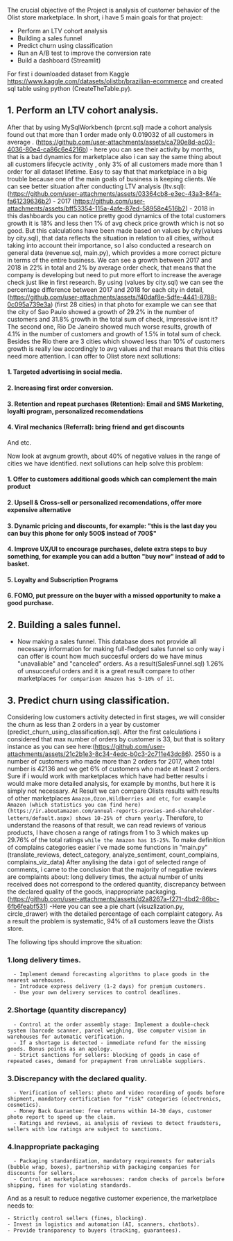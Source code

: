 The crucial objective of the Project is analysis of customer behavior of the Olist store marketplace.
In short, i have 5 main goals for that project:

- Perform an LTV cohort analysis
- Building a sales funnel
- Predict churn using classification
- Run an A/B test to improve the conversion rate
- Build a dashboard (Streamlit)

For first i downloaded dataset from Kaggle https://www.kaggle.com/datasets/olistbr/brazilian-ecommerce and created sql table using python (CreateTheTable.py). 

## 1. Perform an LTV cohort analysis.
After that by using MySqlWorkbench (prcnt.sql) made a cohort analysis found out that more than 1 order made only 0.019032 of all customers in average . (https://github.com/user-attachments/assets/ca790e8d-ac03-4036-80e4-ca86c6e4216b) - here you can see their activity by months, that is a bad dynamics for marketplace also i can say the same thing about all customers lifecycle activity , only 3% of all customers made more than 1 order for all dataset lifetime. Easy to say that that marketplace in a big trouble because one of the main goals of business is keeping clients. We can see better situation after conducting LTV analysis (ltv.sql):
(https://github.com/user-attachments/assets/03364cb8-e3ec-43a3-84fa-fa61239636b2) - 2017
(https://github.com/user-attachments/assets/bff53354-115a-4afe-87ed-58958e4516b2) - 2018
in this dashboards you can notice pretty good dynamics of the total customers growth it is 18% and less then 1% of avg check price growth which is not so good. But this calculations have been made based on values by city(values by city.sql), that data reflects the situation in relation to all cities, without taking into account their importance, so I also conducted a research on general data (revenue.sql, main.py), which provides a more correct picture in terms of the entire business.
We can see a growth between 2017 and 2018 in 22% in total and 2% by average order check, that means that the company is developing but need to put more effort to increase the average check just like in first research.
By using (values by city.sql) we can see the percentage difference between 2017 and 2018 for each city in detail, (https://github.com/user-attachments/assets/f40daf8e-5dfe-4441-8788-0c095a739e3a) (first 28 cities) in that photo for example we can see that the city of Sao Paulo showed a growth of 29.2% in the number of customers and 31.8% growth in the total sum of check, impressive isnt it? The second one, Rio De Janeiro showed much worse results, growth of 4.1% in the number of customers and growth of 1.5% in total sum of check. Besides the Rio there are 3 cities which showed less than 10% of customers growth is really low accordingly to avg values and that means that this cities need more attention. 
 I can offer to Olist store next sollutions:
 #### 1. Targeted advertising in social media.
 #### 2. Increasing first order conversion.
 #### 3. Retention and repeat purchases (Retention): Email and SMS Marketing, loyalti program, personalized recomendations
 #### 4. Viral mechanics (Referral): bring friend and get discounts
 And etc.

Now look at avgnum growth, about 40% of negative values in the range of cities we have identified. next sollutions can help solve this problem:
 
 #### 1. Offer to customers additional goods which can complement the main product
 #### 2. Upsell & Cross-sell or personalized recomendations, offer more expensive alternative 
 #### 3. Dynamic pricing and discounts, for example: "this is the last day you can buy this phone for only 500$ instead of 700$"
 #### 4. Improve UX/UI to encourage purchases, delete extra steps to buy something, for example you can add a button "buy now" instead of add to basket.
 #### 5. Loyalty and Subscription Programs
 #### 6. FOMO, put pressure on the buyer with a missed opportunity to make a good purchase.

## 2. Building a sales funnel.
- Now making a sales funnel. This database does not provide all necessary information for making full-fledged sales funnel so only way i can offer is count how much succesful orders do we have minus "unavaliable" and "canceled" orders. As a result(SalesFunnel.sql) 1.26% of unsuccesful orders and it is a great result compare to other marketplaces `for comparison Amazon has 5-10% of it`. 

## 3. Predict churn using classification.
Сonsidering low customers activity detected in first stages, we will consider the churn as less than 2 orders in a year by customer (predict_churn_using_classification.sql). After the first calculations i considered that max number of orders by customer is 33, but that is solitary instance as you can see here:(https://github.com/user-attachments/assets/21c2b1e3-8c34-4edc-b0c3-2c711e43dc86). 2550 is a number of customers who made more than 2 orders for 2017, when total number is 42136 and we get 6% of customers who made at least 2 orders. Sure if i would work with marketplaces which have had better results i would make more detailed analysis, for example by months, but here it is simply not necessary. At Result we can compare Olists results with results of other marketplaces `Amazon,Ozon,Wildberries and etc`, `for example Amazon (which statistics you can find here)(https://ir.aboutamazon.com/annual-reports-proxies-and-shareholder-letters/default.aspx) shows 10-25% of churn yearly`. Therefore, to understand the reasons of that result, we can read reviews of various products, I have chosen a range of ratings from 1 to 3 which makes up 29.76% of the total ratings `while the Amazon has 15-25%`. To make definition of complains categories easier i`ve made some functions in "main.py" (translate_reviews, detect_category, analyze_sentiment, count_complains, complains_viz_data) After anylising the data i got of selected range of comments, i came to the conclusion that the majority of negative reviews are complaints about: long delivery times, the actual number of units received does not correspond to the ordered quantity, discrepancy between the declared quality of the goods, inappropriate packaging. (https://github.com/user-attachments/assets/d2a8267a-f271-4bd2-86bc-6fb6feabf531) -Here you can see a pie chart (visuzlization.py, circle_drawer) with the detailed percentage of each complaint category. As a result the problem is systematic, 94% of all customers leave the Olists store. 

The following tips should improve the situation: 
 ### 1.long delivery times.
      - Implement demand forecasting algorithms to place goods in the nearest warehouses.
	  - Introduce express delivery (1-2 days) for premium customers.
	  - Use your own delivery services to control deadlines.
 ### 2.Shortage (quantity discrepancy)
      - Control at the order assembly stage: Implement a double-check system (barcode scanner, parcel weighing, Use computer vision in warehouses for automatic verification.
	  - If a shortage is detected - immediate refund for the missing goods. Bonus points as an apology.
	  - Strict sanctions for sellers: blocking of goods in case of repeated cases, demand for prepayment from unreliable suppliers.
 ### 3.Discrepancy with the declared quality.
      - Verification of sellers: photo and video recording of goods before shipment, mandatory certification for "risk" categories (electronics, cosmetics).
	  - Money Back Guarantee: free returns within 14-30 days, customer photo report to speed up the claim.
	  - Ratings and reviews, ai analysis of reviews to detect fraudsters, sellers with low ratings are subject to sanctions.
 ### 4.Inappropriate packaging
      - Packaging standardization, mandatory requirements for materials (bubble wrap, boxes), partnership with packaging companies for discounts for sellers.
	  - Control at marketplace warehouses: random checks of parcels before shipping, fines for violating standards.
	  
And as a result to reduce negative customer experience, the marketplace needs to: 

    - Strictly control sellers (fines, blocking).   
    - Invest in logistics and automation (AI, scanners, chatbots).
    - Provide transparency to buyers (tracking, guarantees).
